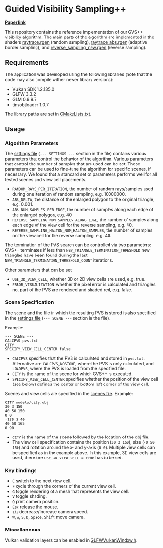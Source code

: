 # Guided Visibility Sampling++
**[Paper link](https://www.kocht.eu/GVS++_author_version.pdf)**

This repository contains the reference implementation of our GVS++ visibility algorithm. The main parts of the algorithm are implemented in the shaders [raytrace.rgen](shaders/rt/raytrace.rgen) (random sampling), [raytrace_abs.rgen](shaders/rt/raytrace_abs.rgen) (adaptive border sampling), and [reverse_sampling_new.rgen](shaders/rt/reverse_sampling_new.rgen) (reverse sampling).

## Requirements
The application was developed using the following libraries (note that the code may also compile wither newer library versions):
* Vulkan SDK 1.2.135.0
* GLFW 3.3.2
* GLM 0.9.9.7
* tinyobjloader 1.0.7

The library paths are set in [CMakeLists.txt](CMakeLists.txt#L14).

## Usage
### Algorithm Parameters
The [settings file](settings/s0.txt) (`--- SETTINGS ---` section in the file) contains various parameters that control the behavior of the algorithm.
Various parameters that control the number of samples that are used can be set. These parameters can be used to fine-tune the algorithm for specific scenes, if necessary. We found that a standard set of parameters performs well for all tested scenes and view cell placements.
* `RANDOM_RAYS_PER_ITERATION`, the number of random rays/samples used during one iteration of random sampling, e.g. 10000000.
* `ABS_DELTA`, the distance of the enlarged polygon to the original triangle, e.g. 0.001.
* `ABS_NUM_SAMPLES_PER_EDGE`, the number of samples along each edge of the enlarged polygon, e.g. 40.
* `REVERSE_SAMPLING_NUM_SAMPLES_ALONG_EDGE`, the number of samples along each edge of the view cell for the reverse sampling, e.g. 40.
* `REVERSE_SAMPLING_HALTON_NUM_HALTON_SAMPLES`, the number of samples on the view cell for the reverse sampling, e.g. 40.

The termination of the PVS search can be controlled via two parameters: GVS++ terminates if less than `NEW_TRIANGLE_TERMINATION_THRESHOLD` new triangles have been found during the last `NEW_TRIANGLE_TERMINATION_THRESHOLD_COUNT` iterations.

Other parameters that can be set:
* `USE_3D_VIEW_CELL`, whether 3D or 2D view cells are used, e.g. true.
* `ERROR_VISUALIZATION`, whether the pixel error is calculated and triangles not part of the PVS are rendered and shaded red, e.g. false.

### Scene Specification
The scene and the file in which the resulting PVS is stored is also specified in the [settings file](settings/s0.txt) (`--- SCENE ---` section in the file).

Example:
```
--- SCENE ---
CALCPVS pvs.txt
CITY
SPECIFY_VIEW_CELL_CENTER false
```
* `CALCPVS` specifies that the PVS is calculated and stored in `pvs.txt`. Alternative are `CALCPVS_NOSTORE`, where the PVS is only calculated, and `LOADPVS`, where the PVS is loaded from the specified file.
* `CITY` is the name of the scene for which GVS++ is executed.
* `SPECIFY_VIEW_CELL_CENTER` specifies whether the position of the view cell (see below) defines the center or bottom left corner of the view cell.

Scenes and view cells are specified in the [scenes file](scenes.txt). Example:
```
CITY models/city.obj
30 3 150
40 50 150
0 0
-135 3 40
40 50 165
0 90
```
* `CITY` is the name of the scene followed by the location of the obj file.
* The view cell specification contains the position (`30 3 150`), size (`40 50 150`) and rotation around the x- and y-axis (`0 0`). Multiple view cells can be specified as in the example above. In this example, 3D view cells are used, therefore `USE_3D_VIEW_CELL = true` has to be set.

### Key bindings
* `C` switch to the next view cell.
* `F` cycle through the corners of the current view cell.
* `G` toggle rendering of a mesh that represents the view cell.
* `V` toggle shading.
* `Q` print camera position.
* `Esc` release the mouse.
* `1`/`2` decrease/increase camera speed.
* `W`, `A`, `S`, `D`, `Space`, `Shift` move camera.

### Miscellaneous

Vulkan validation layers can be enabled in [GLFWVulkanWindow.h](GLFWVulkanWindow.h#L72).
